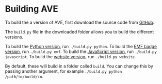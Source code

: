 Building AVE
============
To build the a version of AVE, first download the source code from [GitHub](/git).

The `build.py` file in the downloaded folder allows you to build the different versions.

To build the [Python version](/docs/python.md), run `./build.py python`.
To build the [EMF badge version](/docs/badge.md), run `./build.py emf`.
To build the [JavaScript version](/docs/javascript.md), run `./build.py javascript`.
To build the [website version](/docs/javascript.md), run `./build.py website`.

By default, these will build in a folder called `build`. You can change this by passing another argument, for example `./build.py python /path/to/build/in`.

